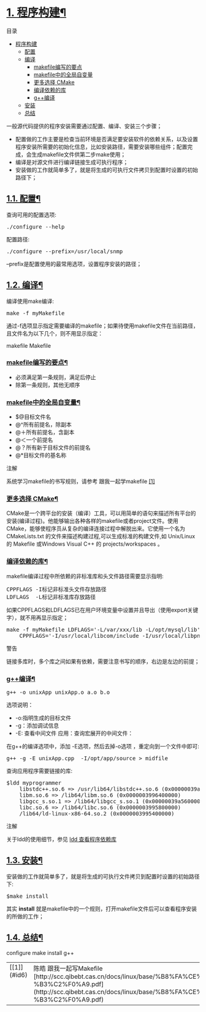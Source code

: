 

# [1. 程序构建](#id11)[¶](#program-build)



目录

- [程序构建](#program-build)
  - [配置](#id3)
  - [编译](#id4)
    - [makefile编写的要点](#makefile)
    - [makefile中的全局自变量](#id5)
    - [更多选择 CMake](#cmake)
    - [编译依赖的库](#id7)
    - [g++编译](#g)
  - [安装](#id8)
  - [总结](#id9)

一般源代码提供的程序安装需要通过配置、编译、安装三个步骤；

- 配置做的工作主要是检查当前环境是否满足要安装软件的依赖关系，以及设置程序安装所需要的初始化信息，比如安装路径，需要安装哪些组件；配置完成，会生成makefile文件供第二步make使用；
- 编译是对源文件进行编译链接生成可执行程序；
- 安装做的工作就简单多了，就是将生成的可执行文件拷贝到配置时设置的初始路径下；


## [1.1. 配置](#id12)[¶](#id3)


查询可用的配置选项:




<pre>./configure --help
</pre>



配置路径:




<pre>./configure --prefix=/usr/local/snmp
</pre>



–prefix是配置使用的最常用选项，设置程序安装的路径；




## [1.2. 编译](#id13)[¶](#id4)


编译使用make编译:




<pre>make -f myMakefile
</pre>



通过-f选项显示指定需要编译的makefile；如果待使用makefile文件在当前路径，且文件名为以下几个，则不用显示指定：

makefile Makefile



### [makefile编写的要点](#id14)[¶](#makefile)


- 必须满足第一条规则，满足后停止
- 除第一条规则，其他无顺序



### [makefile中的全局自变量](#id15)[¶](#id5)


- $@目标文件名
- @^所有前提名，除副本
- @＋所有前提名，含副本
- @＜一个前提名
- @？所有新于目标文件的前提名
- @*目标文件的基名称

注解

系统学习makefile的书写规则，请参考 跟我一起学makefile [[1]](#id10)





### [更多选择 CMake](#id16)[¶](#cmake)


CMake是一个跨平台的安装（编译）工具，可以用简单的语句来描述所有平台的安装(编译过程)。他能够输出各种各样的makefile或者project文件。使用CMake，能够使程序员从复杂的编译连接过程中解脱出来。它使用一个名为 CMakeLists.txt 的文件来描述构建过程,可以生成标准的构建文件,如 Unix/Linux 的 Makefile 或Windows Visual C++ 的 projects/workspaces 。




### [编译依赖的库](#id17)[¶](#id7)


makefile编译过程中所依赖的非标准库和头文件路径需要显示指明:




<pre>CPPFLAGS -I标记非标准头文件存放路径
LDFLAGS  -L标记非标准库存放路径
</pre>



如果CPPFLAGS和LDFLAGS已在用户环境变量中设置并且导出（使用export关键字），就不用再显示指定；




<pre>make -f myMakefile LDFLAGS=&#39;-L/var/xxx/lib -L/opt/mysql/lib&#39;
    CPPFLAGS=&#39;-I/usr/local/libcom/include -I/usr/local/libpng/include&#39;
</pre>




警告

链接多库时，多个库之间如果有依赖，需要注意书写的顺序，右边是左边的前提；





### [g++编译](#id18)[¶](#g)





<pre>g++ -o unixApp unixApp.o a.o b.o
</pre>



选项说明：

- -o:指明生成的目标文件
- -g：添加调试信息
- -E: 查看中间文件
应用：查询宏展开的中间文件：

在g++的编译选项中，添加 -E选项，然后去掉-o选项 ，重定向到一个文件中即可:




<pre>g++ -g -E unixApp.cpp  -I/opt/app/source &gt; midfile
</pre>



查询应用程序需要链接的库:




<pre>$ldd myprogrammer
    libstdc++.so.6 =&gt; /usr/lib64/libstdc++.so.6 (0x00000039a7e00000)
    libm.so.6 =&gt; /lib64/libm.so.6 (0x0000003996400000)
    libgcc_s.so.1 =&gt; /lib64/libgcc_s.so.1 (0x00000039a5600000)
    libc.so.6 =&gt; /lib64/libc.so.6 (0x0000003995800000)
    /lib64/ld-linux-x86-64.so.2 (0x0000003995400000)
</pre>




注解

关于ldd的使用细节，参见 [ldd 查看程序依赖库](../tool/ldd.html#ldd)






## [1.3. 安装](#id19)[¶](#id8)


安装做的工作就简单多了，就是将生成的可执行文件拷贝到配置时设置的初始路径下:




<pre>$make install
</pre>



其实 **install** 就是makefile中的一个规则，打开makefile文件后可以查看程序安装的所做的工作；




## [1.4. 总结](#id20)[¶](#id9)


configure make install g++


<table rules="none"><colgroup><col class="label"/><col/></colgroup><tbody valign="top"><tr><td>[[1]](#id6)</td><td>陈皓 跟我一起写Makefile [http://scc.qibebt.cas.cn/docs/linux/base/%B8%FA%CE%D2%D2%BB%C6%F0%D0%B4Makefile-%B3%C2%F0%A9.pdf](http://scc.qibebt.cas.cn/docs/linux/base/%B8%FA%CE%D2%D2%BB%C6%F0%D0%B4Makefile-%B3%C2%F0%A9.pdf)</td></tr></tbody></table>




